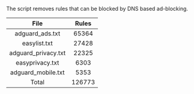 The script removes rules that can be blocked by DNS based ad-blocking.


| File | Rules |
|:----:|:-----:|
| adguard_ads.txt | 65364 |
| easylist.txt | 27428 |
| adguard_privacy.txt | 22325 |
| easyprivacy.txt | 6303 |
| adguard_mobile.txt | 5353 |
| Total | 126773 |